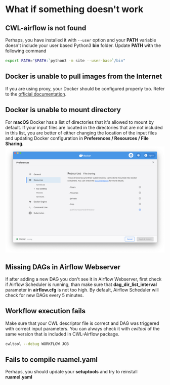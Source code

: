 # What if something doesn't work


## CWL-airflow is not found
   
   Perhaps, you have installed it with `--user` option and your **PATH**
   variable doesn't include your user based Python3 **bin** folder.
   Update **PATH** with the following command
   ```sh
   export PATH="$PATH:`python3 -m site --user-base`/bin"
   ```  

## Docker is unable to pull images from the Internet

  If you are using proxy, your Docker should be configured properly too.
  Refer to the [official documentation](https://docs.docker.com/config/daemon/systemd/#httphttps-proxy).

## Docker is unable to mount directory

  For **macOS** Docker has a list of directories that it's allowed to mount by default. If your input files are located in the directories that are not included in this list, you are better of either changing the location of the input files and updating Docker configuration in **Preferences / Resources / File Sharing**.
![](../images/docker.png)

## Missing DAGs in Airflow Webserver
  
  If after adding a new DAG you don't see it in Airflow Webserver, first check if Airflow Scheduler is running, than make sure that **dag_dir_list_interval** parameter in **airflow.cfg** is not too high. By default, Airflow Scheduler will check for new DAGs every 5 minutes.
  
## Workflow execution fails

  Make sure that your CWL descriptor file is correct and DAG was triggered with correct input parameters. You can always check it with *cwltool* of the same version that is included in CWL-Airflow package.
  
  ```sh
  cwltool --debug WORKFLOW JOB
  ```

## Fails to compile ruamel.yaml
   
  Perhaps, you should update your **setuptools** and try to reinstall **ruamel.yaml**